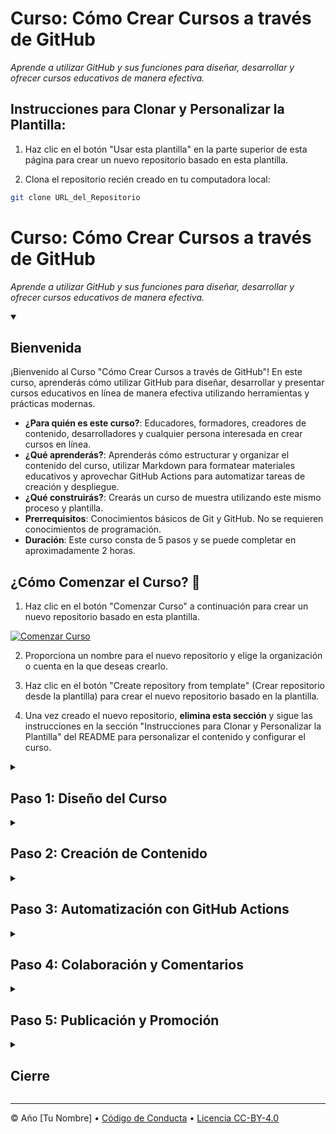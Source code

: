 <!--
  <<< Notas del autor: Encabezado del curso >>>
  Lee <https://skills.github.com/quickstart> para obtener más información sobre cómo crear cursos utilizando esta plantilla.
  Incluye una imagen de 1280×640, el nombre del curso en minúsculas y una descripción concisa en énfasis.
  En la configuración de tu repositorio: habilita el repositorio como plantilla, agrega tu imagen de redes sociales de 1280×640, elimina automáticamente las ramas principales.
  Junto a "Acerca de", agrega la descripción y etiquetas; desactiva las versiones, paquetes y entornos.
  Agrega tu licencia de código abierto, GitHub utiliza Creative Commons Attribution 4.0 International.
-->

# Curso: Cómo Crear Cursos a través de GitHub

_Aprende a utilizar GitHub y sus funciones para diseñar, desarrollar y ofrecer cursos educativos de manera efectiva._

<!--
  <<< Sección: Instrucciones para Clonar y Personalizar la Plantilla >>>
-->

## Instrucciones para Clonar y Personalizar la Plantilla:

1. Haz clic en el botón "Usar esta plantilla" en la parte superior de esta página para crear un nuevo repositorio basado en esta plantilla.

2. Clona el repositorio recién creado en tu computadora local:
```bash
git clone URL_del_Repositorio
```

# Curso: Cómo Crear Cursos a través de GitHub

_Aprende a utilizar GitHub y sus funciones para diseñar, desarrollar y ofrecer cursos educativos de manera efectiva._

<!--
  <<< Notas del autor: Inicio del curso >>>
  Incluye el botón de inicio, una nota sobre los minutos de Acciones,
  y dile al estudiante por qué debería realizar el curso.
  Cada paso debe estar dentro de <details>/<summary>, con un `id` establecido.
  El primer <details> debe tener `open` también.
  No uses comillas en los atributos de la etiqueta <details>.
-->

<details id=0 open>
<summary><h2>Bienvenida</h2></summary>

¡Bienvenido al Curso "Cómo Crear Cursos a través de GitHub"! En este curso, aprenderás cómo utilizar GitHub para diseñar, desarrollar y presentar cursos educativos en línea de manera efectiva utilizando herramientas y prácticas modernas.

- **¿Para quién es este curso?**: Educadores, formadores, creadores de contenido, desarrolladores y cualquier persona interesada en crear cursos en línea.
- **¿Qué aprenderás?**: Aprenderás cómo estructurar y organizar el contenido del curso, utilizar Markdown para formatear materiales educativos y aprovechar GitHub Actions para automatizar tareas de creación y despliegue.
- **¿Qué construirás?**: Crearás un curso de muestra utilizando este mismo proceso y plantilla.
- **Prerrequisitos**: Conocimientos básicos de Git y GitHub. No se requieren conocimientos de programación.
- **Duración**: Este curso consta de 5 pasos y se puede completar en aproximadamente 2 horas.

## ¿Cómo Comenzar el Curso? 🚀

1. Haz clic en el botón "Comenzar Curso" a continuación para crear un nuevo repositorio basado en esta plantilla.

[![Comenzar Curso](https://img.shields.io/badge/Comenzar%20Curso-%F0%9F%8E%93%F0%9F%9A%80-blue)](https://github.com/statick88/Plantilla_de_Curso_en_GitHub/generar)

2. Proporciona un nombre para el nuevo repositorio y elige la organización o cuenta en la que deseas crearlo.

3. Haz clic en el botón "Create repository from template" (Crear repositorio desde la plantilla) para crear el nuevo repositorio basado en la plantilla.

4. Una vez creado el nuevo repositorio, **elimina esta sección** y sigue las instrucciones en la sección "Instrucciones para Clonar y Personalizar la Plantilla" del README para personalizar el contenido y configurar el curso.


</details>

<!--
  <<< Notas del autor: Paso 1 >>>
  Elige 3-5 pasos para tu curso.
  El primer paso siempre es el más difícil, ¡así que elige algo fácil!
  Enlaza a docs.github.com para más explicaciones.
  Anima a los usuarios a abrir nuevas pestañas para los pasos.
  TBD-step-1-notes.
-->

<details id=1>
<summary><h2>Paso 1: Diseño del Curso</h2></summary>

_¡Empecemos desde lo básico del curso!_

El primer paso para crear un curso efectivo es planificar y diseñar la estructura general del curso. Esto incluye decidir los módulos, las lecciones y las actividades que formarán parte del curso. Una estructura clara y lógica facilitará la navegación y el aprendizaje de los estudiantes.

**Conceptos clave**:
- Módulos y lecciones.
- Contenido teórico y práctico.
- Actividades y evaluaciones.

### :keyboard: Actividad: Diseña la Estructura del Curso

1. Abre una nueva pestaña en tu navegador y ve a la sección "Proyectos" de tu repositorio.
2. Crea un proyecto llamado "Diseño del Curso" y agrega columnas para módulos, lecciones y actividades.
3. Define los módulos principales del curso y agrega tarjetas para cada lección y actividad planificada.
4. Utiliza descripciones y comentarios en las tarjetas para detallar el contenido de cada lección.

</details>

<!--
  <<< Notas del autor: Paso 2 >>>
  Comienza este paso reconociendo el paso anterior.
  Define términos y enlaza a docs.github.com.
  TBD-step-2-notes.
-->

<details id=2>
<summary><h2>Paso 2: Creación de Contenido</h2></summary>

_¡Ahora es el momento de crear el contenido del curso!_

Una vez que hayas planificado la estructura, puedes comenzar a crear el contenido real del curso. Utilizar Markdown te permitirá dar formato al contenido de manera clara y legible, e incluir elementos como texto, imágenes, enlaces y más.

**Conceptos clave**:
- Uso de Markdown.
- Formato de texto y títulos.
- Inclusión de imágenes y enlaces.

### :keyboard: Actividad: Crea Contenido con Markdown

1. Abre una nueva pestaña en tu navegador y ve a la carpeta del primer módulo en tu repositorio.
2. Crea un archivo Markdown para la primera lección del curso.
3. Utiliza encabezados, listas y otros elementos de Markdown para estructurar y dar formato al contenido.
4. Incorpora imágenes relevantes utilizando la sintaxis adecuada.
5. Agrega enlaces a recursos externos o actividades relacionadas.

</details>

<!--
  <<< Notas del autor: Paso 3 >>>
  Comienza este paso reconociendo el paso anterior.
  Define términos y enlaza a docs.github.com.
  TBD-step-3-notes.
-->

<details id=3>
<summary><h2>Paso 3: Automatización con GitHub Actions</h2></summary>

_¡Optimiza tu flujo de trabajo con GitHub Actions!_

Automatizar ciertas tareas puede ahorrarte tiempo y garantizar la coherencia en la creación y despliegue de cursos. GitHub Actions te permite definir flujos de trabajo personalizados que se activan en respuesta a eventos específicos, como confirmaciones de código o cambios en el repositorio.

**Conceptos clave**:
- Configuración de flujos de trabajo.
- Uso de eventos y disparadores.
- Ejecución de scripts y acciones automatizadas.

### :keyboard: Actividad: Configura un Flujo de Trabajo

1. Abre una nueva pestaña en tu navegador y ve a la sección "Acciones" de tu repositorio.
2. Crea un nuevo archivo de flujo de trabajo utilizando el asistente de configuración.
3. Define un flujo de trabajo que se active cuando se confirme nuevo contenido en el repositorio.
4. Especifica pasos para clonar el repositorio en un entorno de prueba y asegurarte de que funcione según lo esperado.

</details>

<!--
  <<< Notas del autor: Paso 4 >>>
  Comienza este paso reconociendo el paso anterior.
  Define términos y enlaza a docs.github.com.
  TBD-step-4-notes.
-->

<details id=4>
<summary><h2>Paso 4: Colaboración y Comentarios</h2></summary>

_¡Recopila comentarios valiosos y mejora tu curso!_

A medida que avanzas en la creación de tu curso, es esencial recibir comentarios de otros y colaborar en mejoras. GitHub proporciona herramientas para facilitar la colaboración, como la posibilidad de realizar revisiones de código, recibir comentarios en solicitudes de extracción y mantener conversaciones dentro de los problemas.

**Conceptos clave**:
- Revisiones de código y comentarios.
- Uso de problemas para discutir mejoras.
- Gestión de colaboradores y contribuciones.

### :keyboard: Actividad: Solicita Comentarios y Realiza Revisiones

1. Abre una nueva pestaña en tu navegador y navega a la sección de "Solicitudes de Extracción" en tu repositorio.
2. Crea una nueva solicitud de extracción para una parte específica del curso que desees revisar.
3. Invita a otros colaboradores a revisar y comentar en la solicitud de extracción.
4. Discute los comentarios y realiza cambios en el contenido según sea necesario.
5. Agradece a los colaboradores por sus contribuciones y cierra la solicitud de extracción cuando estés satisfecho con los cambios.

</details>

<!--
  <<< Notas del autor: Paso 5 >>>
  Comienza este paso reconociendo el paso anterior.
  Define términos y enlaza a docs.github.com.
  TBD-step-5-notes.
-->

<details id=5>
<summary><h2>Paso 5: Publicación y Promoción</h2></summary>

_¡Tu curso está listo para el mundo!_

Una vez que hayas completado y perfeccionado tu curso, es hora de publicarlo y promocionarlo. Utiliza GitHub Pages para crear un sitio web para tu curso y promociona tu contenido a través de redes sociales y otros canales.

**Conceptos clave**:
- Publicación con GitHub Pages.
- Promoción en redes sociales y comunidades.
- Recopilación de comentarios y mejoras continuas.

### :keyboard: Actividad: Publica tu Curso y Anuncia su Lanzamiento

1. Abre una nueva pestaña en tu navegador y navega a la sección de "Configuración" en tu repositorio.
2. Habilita GitHub Pages para el repositorio y elige una plantilla o diseño para tu sitio web del curso.
3. Agrega contenido y detalles sobre el curso en el sitio web de GitHub Pages.
4. Crea publicaciones en redes sociales y anuncia el lanzamiento de tu curso.
5. Alienta a los estudiantes a inscribirse en el curso y a proporcionar comentarios para futuras mejoras.

</details>

<!--
  <<< Notas del autor: Final >>>
  Revisa lo que hemos aprendido, pide retroalimentación, proporciona los próximos pasos.
-->

<details id=X>
<summary><h2>Cierre</h2></summary>

_¡Felicidades, has completado el Curso "Cómo Crear Cursos a través de GitHub"!_

Has aprendido cómo planificar, diseñar, crear, automatizar y promocionar cursos educativos en línea utilizando GitHub y sus herramientas. Ahora tienes las habilidades y conocimientos para compartir tus conocimientos con estudiantes de todo el mundo.

### ¿Qué Sigue?

- Aplica estos conceptos para crear cursos sobre diferentes temas y disciplinas.
- Continúa mejorando tus cursos en función de los comentarios y la retroalimentación de los estudiantes.
- Explora otras características avanzadas de GitHub para enriquecer aún más tus cursos.

¡Gracias por tomar este curso y feliz creación de cursos educativos a través de GitHub!

</details>

<!--
  <<< Notas del autor: Pie de página >>>
  Agrega un enlace para obtener soporte, página de estado de GitHub, código de conducta, enlace de licencia.
-->

---

&copy; Año [Tu Nombre] &bull; [Código de Conducta](URL_del_Código_de_Conducta) &bull; [Licencia CC-BY-4.0](URL_de_la_Licencia)
